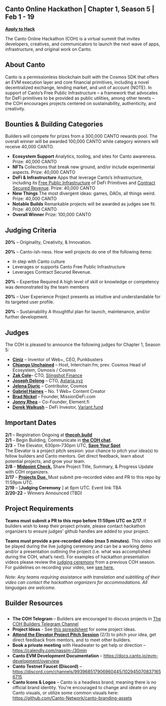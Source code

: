 ## Canto Online Hackathon | Chapter 1, Season 5 | Feb 1 - 19

[**Apply to Hack**](https://eugnmr538db.typeform.com/to/BCe0ZX8H)  

The Canto Online Hackathon (COH) is a virtual summit that invites developers, creatives, and communicators to launch the next wave of apps, infrastructure, and original work on Canto. 



## **About Canto**

Canto is a permissionless blockchain built with the Cosmos SDK that offers an EVM execution layer and core financial primitives, including a novel decentralized exchange, lending market, and unit of account (NOTE). In support of Canto’s Free Public Infrastructure – a framework that advocates for DeFi primitives to be provided as public utilities, among other tenets –  the COH encourages projects centered on sustainability, authenticity, and creativity. 


## **Bounties & Building Categories**
Builders will compete for prizes from a 300,000 CANTO rewards pool. The overall winner will be awarded 100,000 CANTO while category winners will receive 40,000 CANTO.

* **Ecosystem Support** 
Analytics, tooling, and sites for Canto awareness. 
Prize: 40,000 CANTO
* **NFTs**
Collections that break new ground, and/or include experimental aspects. 
Prize: 40,000 CANTO
* **DeFi & Infrastructure** 
Apps that leverage Canto’s Infrastructure, including its [Free Public Infrastructure](https://docs.canto.io/readme/free-public-infrastructure-fpi) of DeFi Primitives and [Contract Secured Revenue](https://docs.canto.io/evm-development/contract-secured-revenue-csr). 
Prize: 40,000 CANTO
* **New Things**
The most divergent ideas: games, DAOs, all things weird.  
Prize: 40,000 CANTO
* **Notable Builds**
Remarkable projects will be awarded as judges see fit. 
Prize: 40,000 CANTO
* **Overall Winner**
Prize: 100,000 CANTO


## **Judging Criteria**

**20%** – Originality, Creativity, & Innovation.

**20%** – Canto-ish-ness. How well projects do one of the following items:
* In step with Canto culture
* Leverages or supports Canto Free Public Infrastructure
* Leverages Contract Secured Revenue.

**20%** – Expertise Required
A high level of skill or knowledge or competency was demonstrated by the team members

**20%** – User Experience
Project presents as intuitive and understandable for its targeted user profile.

**20%** – Sustainability
A thoughtful plan for launch, maintenance, and/or further development.  



## **Judges**

The COH is pleased to announce the following judges for Chapter 1, Season 5:

* [**Ciniz**](https://twitter.com/screentimes)  –  Inventor of Web+, CEO, Punkbusters
* [**Chjango Unchained**](https://twitter.com/chjango) – Host, Interchain.fm; prev. Cosmos Head of Ecosystem, Osmosis / Cosmos
* [**Zak Cole**](https://twitter.com/0xzak)– CTO, [Slingshot Finance](https://slingshot.finance)
* [**Joseph Delong**](https://twitter.com/josephdelong)  – CTO, [Astaria.xyz](https://astaria.xyz)
* [**Jelena Djuric**](https://twitter.com/jelenaaa____) – Contributor, Cosmos
* [**Gabriel Haines**](https://twitter.com/gabrielhaines)   – No. 1 Web+ Content Creator
* [**Brad Nickel**](https://twitter.com/b05crypto) – Founder, MissionDeFi.com
* [**Jonny Rhea**](https://twitter.com/JonnyRhea)  – Co-Founder, Element.fi
* [**Derek Walkush**](https://twitter.com/Derekmw23)  –  DeFi Investor, [Variant.fund](https://variant.fund/articles/canto-a-layer-1-incentive-experiment/)



## **Important Dates**

**2/1** – Registration Ongoing at [**thecoh.build**](https://thecoh.build)  
**2/1** – Begin Building, Communicate in [**the COH chat**](https://t.me/+aXvNO-ZcrWZjYTIx).   
**2/3** – The Elevator, 630pm-730pm UTC, [**Save Your Spot**](https://streamyard.com/watch/hw4sUkVRdPXc)  
The Elevator is a project pitch session: your chance to pitch your idea(s) to fellow builders and Canto mentors. Get direct feedback, learn about potential projects, and grow your team.   
**2/8** – [**Midpoint Check.**](https://form.jotform.com/230296102567151) Share Project Title, Summary, & Progress Update with COH organizers.   
**2/17** – [**Projects Due.** ](https://form.jotform.com/230296068401149)Must submit pre-recorded video and PR to this repo by 11:59pm UTC.  
**2/19** – [**Judging Ceremony** ] at 6pm UTC. Event link TBA   
**2/20-22** – Winners Announced (TBD)  

## **Project Requirements** ## 

**Teams must submit a PR to this repo before 11:59pm UTC on 2/17.** 
If builders wish to keep their project private, please contact hackathon organizers to ensure judges' github handles are added to your project. 

**Teams must provide a pre-recorded video (max 5 minutes).** 
This video will be played during the live judging ceremony and can be a working demo and/or a presentation outlining the project (i.e. what was accomplished during the COH, what’s next). For examples of hackathon presentation videos please review the [judging ceremony](https://www.youtube.com/watch?v=A4A4y4FE6u0) from a previous COH season. For guidelines on recording your video, see [see here.](https://docs.google.com/document/d/1ROIdoGOL9zmSGpq9081uQ3t0HH1WNlObn5HREgoP4Pk/edit?usp=sharing)

*Note: Any teams requiring assistance with translation and subtitling of their video can contact the hackathon organizers for accommodations. All languages are welcome.* 

## **Builder Resources**
## 

* **The COH Telegram** – Builders are encouraged to discuss projects in [The COH Builders Telegram Channel](https://t.me/+aXvNO-ZcrWZjYTIx) 
* **Project Ideas** - See [this spreadsheet](https://docs.google.com/spreadsheets/d/1Ecp7ixsFEtIyZw4qzmLYOOT6NHUWqHn0bZHi1eaY6DQ/edit?usp=sharing) for some project ideas.
* **[Attend the Elevator Project Pitch Session](https://streamyard.com/watch/hw4sUkVRdPXc)** (2/3) to pitch your idea, get direct feedback from mentors, and to meet other builders. 
* **Book a private meeting** with Headwater to get help or direction – https://calendly.com/nassim-/30min
* **Canto EVM Development Documentation** – https://docs.canto.io/evm-development/overview
* **Canto Testnet Faucet (Discord)** – https://discord.com/channels/993968517906960445/1029450708371656715
* **Canto Icons & Logos** – Canto is a headless brand, meaning there is no official brand identity. You're encouraged to change and ideate on any Canto visuals, or utilize some common visuals here: https://github.com/Canto-Network/canto-branding-assets